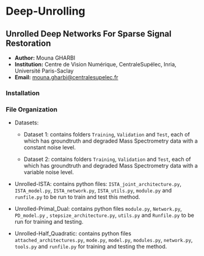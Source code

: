 # Deep-Unrolling
## Unrolled Deep Networks For Sparse Signal Restoration

*  **Author:** Mouna GHARBI
*  **Institution:** Centre de Vision Numérique, CentraleSupélec, Inria, Université Paris-Saclay
*  **Email:** mouna.gharbi@centralesupelec.fr

### Installation

### File Organization

* Datasets:
  - Dataset 1: contains folders `Training`, `Validation` and `Test`, each of which has groundtruth and degraded Mass Spectrometry data with a constant noise level.
  
  - Dataset 2: contains folders `Training`, `Validation` and `Test`, each of which has groundtruth and degraded Mass Spectrometry data with a variable noise level.
    
* Unrolled-ISTA: contains python files: `ISTA_joint_architecture.py`, `ISTA_model.py`, `ISTA_network.py`, `ISTA_utils.py`, `module.py` and `runfile.py` to be run to train and test this method.
* Unrolled-Primal_Dual: contains python files `module.py`, `Network.py`, `PD_model.py` , `stepsize_architecture.py`, `utils.py` and `Runfile.py` to be run for training and testing.
* Unrolled-Half_Quadratic: contains python files `attached_architectures.py`, `mode.py`, `model.py`, `modules.py`, `network.py`, `tools.py` and `runfile.py` for training and testing the method.
    
